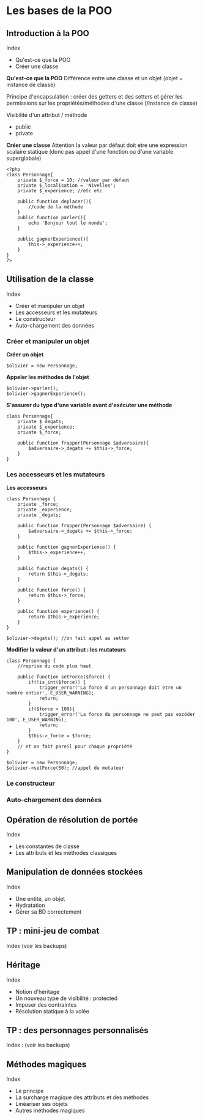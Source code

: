# Les bases de la POO 
## Introduction à la POO 
Index 
* Qu'est-ce que la POO 
* Créer une classe 

**Qu'est-ce que la POO**
Différence entre une classe et un objet (objet = instance de classe) 

Principe d'encapsulation : créer des getters et des setters et gérer les permissions sur les propriétés/méthodes d'une classe (/instance de classe)

Visibilité d'un attribut / méthode 
* public 
* private 

**Créer une classe**
Attention la valeur par défaut doit etre une expression scalaire statique (donc pas appel d'une fonction ou d'une variable superglobale)
```
<?php
class Personnage{
    private $_force = 10; //valeur par défaut 
    private $_localisation = 'Nivelles'; 
    private $_experience; //etc etc 

    public function deplacer(){
        //code de la méthode
    }
    public function parler(){
        echo 'Bonjour tout le monde'; 
    }

    public gagnerExperience(){
        this->_experience++; 
    }
}
?>
```
## Utilisation de la classe 
Index 
* Créer et manipuler un objet 
* Les accesseurs et les mutateurs 
* Le constructeur 
* Auto-chargement des données 

### Créer et manipuler un objet 
**Créer un objet**
```
$olivier = new Personnage; 
```

**Appeler les méthodes de l'objet**
```
$olivier->parler(); 
$olivier->gagnerExperience(); 
```

**S'assurer du type d'une variable avant d'exécuter une méthode**
```
class Personnage{
    private $_degats; 
    private $_experience; 
    private $_force; 
    
    public function frapper(Personnage $adversaire){
        $adversaire->_degats += $this->_force; 
    }
}
```

### Les accesseurs et les mutateurs 
**Les accesseurs**
```
class Personnage {
    private _force; 
    private _experience; 
    private _degats; 

    public function frapper(Personnage $adversaire) {
        $adversaire->_degats += $this->_force; 
    }

    public function gagnerExperience() {
        $this->_experience++; 
    }

    public function degats() {
        return $this->_degats; 
    }

    public function force() {
        return $this->_force; 
    }

    public function experience() {
        return $this->_experience; 
    }
}
```
```
$olivier->degats(); //on fait appel au setter 
```
**Modifier la valeur d'un attribut : les mutateurs**
```
class Personnage {
    //reprise du code plus haut 

    public function setForce($force) {
        if(!is_int($force)) {
            trigger_error('La force d un personnage doit etre un nombre entier', E_USER_WARNING); 
            return; 
        }
        if($force > 100){
            trigger_error('La force du personnage ne peut pas excéder 100', E_USER_WARNING); 
            return; 
        }
        $this->_force = $force; 
    }
    // et on fait pareil pour chaque propriété 
}
```
```
$olivier = new Personnage; 
$olivier->setForce(50); //appel du mutateur 
```
### Le constructeur 

### Auto-chargement des données 

## Opération de résolution de portée 
Index 
* Les constantes de classe 
* Les attributs et les méthodes classiques 

## Manipulation de données stockées 
Index 
* Une entité, un objet 
* Hydratation 
* Gérer sa BD correctement 

## TP : mini-jeu de combat 
Index (voir les backups)

## Héritage 
Index 
* Notion d'héritage 
* Un nouveau type de visibilité : protected 
* Imposer des contraintes 
* Résolution statique à la volée 

## TP : des personnages personnalisés 
Index : (voir les backups) 

## Méthodes magiques 
Index 
* Le principe 
* La surcharge magique des attributs et des méthodes 
* Linéariser ses objets 
* Autres méthodes magiques 

